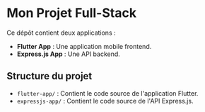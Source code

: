 # Mon Projet Full-Stack

Ce dépôt contient deux applications :
- **Flutter App** : Une application mobile frontend.
- **Express.js App** : Une API backend.

## Structure du projet
- `flutter-app/` : Contient le code source de l'application Flutter.
- `expressjs-app/` : Contient le code source de l'API Express.js.

